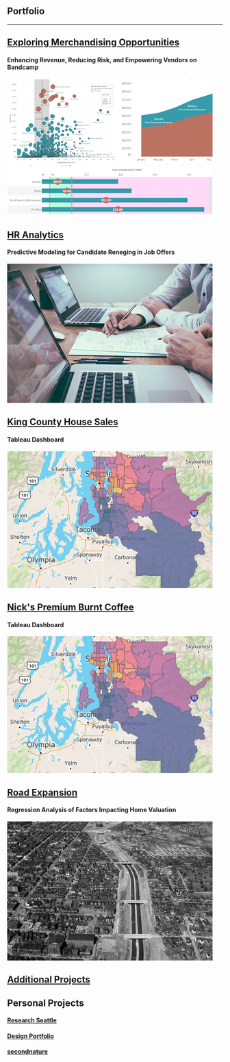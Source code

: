## Portfolio

---

<!-- ### Category Name 1  -->

## [Exploring Merchandising Opportunities](https://nbcarroll.github.io/RevenueComparison/index.html)
#### Enhancing Revenue, Reducing Risk, and Empowering Vendors on Bandcamp
<img src="images/github_project_thumbnail_bandcamp.jpg?raw=true"/>

## [HR Analytics](https://nbcarroll.github.io/Scalene_Works/index.html)
#### Predictive Modeling for Candidate Reneging in Job Offers
<img src="https://github.com/nbcarroll/nbcarroll.github.io/blob/master/Scalene_Works/scott-graham-5fNmWej4tAA-unsplash.jpg?raw=true" alt="HR Image">

## [King County House Sales](https://public.tableau.com/shared/CJMHQN3B4?:display_count=n&:origin=viz_share_link)
#### Tableau Dashboard 
<img src="https://raw.githubusercontent.com/nbcarroll/nbcarroll.github.io/master/king_county_dashboard_preview.jpg" alt="Construction of Interstate 95, downtown Richmond">

## [Nick's Premium Burnt Coffee](https://public.tableau.com/views/NicksBurntCoffeeDashboard/MavenRoasters?:language=en-US&:display_count=n&:origin=viz_share_link)
#### Tableau Dashboard 
<img src="https://raw.githubusercontent.com/nbcarroll/nbcarroll.github.io/master/king_county_dashboard_preview.jpg" alt="Construction of Interstate 95, downtown Richmond">

## [Road Expansion](https://nbcarroll.github.io/SpringbankDrive/index.html)
#### Regression Analysis of Factors Impacting Home Valuation 
<img src="https://raw.githubusercontent.com/nbcarroll/nbcarroll.github.io/master/SpringbankDrive/Construction_of_Interstate_95%2C_downtown_Richmond_(2899336022).jpg" alt="Construction of Interstate 95, downtown Richmond">

## [Additional Projects](https://github.com/nbcarroll/Projects)

## Personal Projects
#### [Research Seattle](https://researchseattle.com/)
#### [Design Portfolio](https://nbcdesign.tumblr.com/)
#### [secondnature](https://secondnatureseattle.com)

<!-- <p style="font-size:11px">Page template forked from <a href="https://github.com/evanca/quick-portfolio">evanca</a></p>
<!-- Remove above link if you don't want to attibute -->

<!-- If I want to later have different project sections just use varying # for Markdown -->
